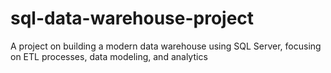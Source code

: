 # sql-data-warehouse-project
A project on building a modern data warehouse using SQL Server, focusing on ETL processes, data modeling, and analytics

